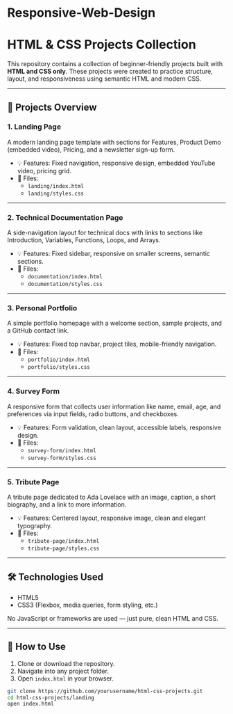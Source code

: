 # Responsive-Web-Design
# HTML & CSS Projects Collection

This repository contains a collection of beginner-friendly projects built with **HTML and CSS only**. These projects were created to practice structure, layout, and responsiveness using semantic HTML and modern CSS.

---

## 📁 Projects Overview

### 1. **Landing Page**

A modern landing page template with sections for Features, Product Demo (embedded video), Pricing, and a newsletter sign-up form.

- 💡 Features: Fixed navigation, responsive design, embedded YouTube video, pricing grid.
- 📄 Files:
  - `landing/index.html`
  - `landing/styles.css`

---

### 2. **Technical Documentation Page**

A side-navigation layout for technical docs with links to sections like Introduction, Variables, Functions, Loops, and Arrays.

- 💡 Features: Fixed sidebar, responsive on smaller screens, semantic sections.
- 📄 Files:
  - `documentation/index.html`
  - `documentation/styles.css`

---

### 3. **Personal Portfolio**

A simple portfolio homepage with a welcome section, sample projects, and a GitHub contact link.

- 💡 Features: Fixed top navbar, project tiles, mobile-friendly navigation.
- 📄 Files:
  - `portfolio/index.html`
  - `portfolio/styles.css`

---

### 4. **Survey Form**

A responsive form that collects user information like name, email, age, and preferences via input fields, radio buttons, and checkboxes.

- 💡 Features: Form validation, clean layout, accessible labels, responsive design.
- 📄 Files:
  - `survey-form/index.html`
  - `survey-form/styles.css`

---

### 5. **Tribute Page**

A tribute page dedicated to Ada Lovelace with an image, caption, a short biography, and a link to more information.

- 💡 Features: Centered layout, responsive image, clean and elegant typography.
- 📄 Files:
  - `tribute-page/index.html`
  - `tribute-page/styles.css`

---

## 🛠 Technologies Used

- HTML5
- CSS3 (Flexbox, media queries, form styling, etc.)

No JavaScript or frameworks are used — just pure, clean HTML and CSS.

---

## 🚀 How to Use

1. Clone or download the repository.
2. Navigate into any project folder.
3. Open `index.html` in your browser.

```bash
git clone https://github.com/yourusername/html-css-projects.git
cd html-css-projects/landing
open index.html
